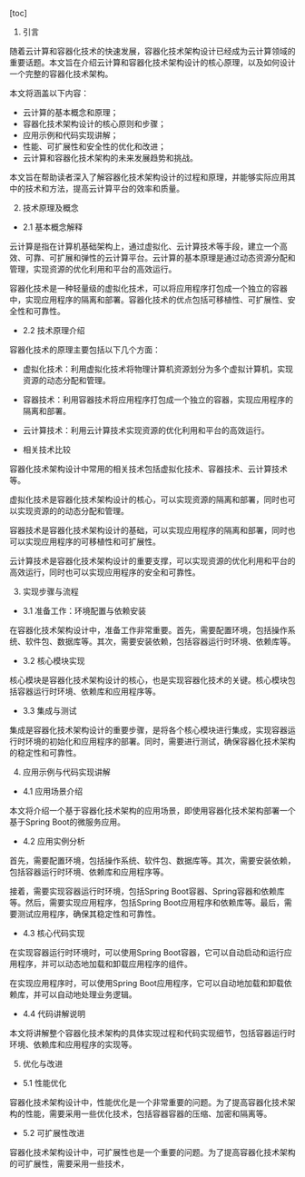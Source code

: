 
[toc]                    
                
                
1. 引言

随着云计算和容器化技术的快速发展，容器化技术架构设计已经成为云计算领域的重要话题。本文旨在介绍云计算和容器化技术架构设计的核心原理，以及如何设计一个完整的容器化技术架构。

本文将涵盖以下内容：

- 云计算的基本概念和原理；
- 容器化技术架构设计的核心原则和步骤；
- 应用示例和代码实现讲解；
- 性能、可扩展性和安全性的优化和改进；
- 云计算和容器化技术架构的未来发展趋势和挑战。

本文旨在帮助读者深入了解容器化技术架构设计的过程和原理，并能够实际应用其中的技术和方法，提高云计算平台的效率和质量。

2. 技术原理及概念

- 2.1 基本概念解释

云计算是指在计算机基础架构上，通过虚拟化、云计算技术等手段，建立一个高效、可靠、可扩展和弹性的云计算平台。云计算的基本原理是通过动态资源分配和管理，实现资源的优化利用和平台的高效运行。

容器化技术是一种轻量级的虚拟化技术，可以将应用程序打包成一个独立的容器中，实现应用程序的隔离和部署。容器化技术的优点包括可移植性、可扩展性、安全性和可靠性。

- 2.2 技术原理介绍

容器化技术的原理主要包括以下几个方面：

- 虚拟化技术：利用虚拟化技术将物理计算机资源划分为多个虚拟计算机，实现资源的动态分配和管理。
- 容器技术：利用容器技术将应用程序打包成一个独立的容器，实现应用程序的隔离和部署。
- 云计算技术：利用云计算技术实现资源的优化利用和平台的高效运行。

- 相关技术比较

容器化技术架构设计中常用的相关技术包括虚拟化技术、容器技术、云计算技术等。

虚拟化技术是容器化技术架构设计的核心，可以实现资源的隔离和部署，同时也可以实现资源的的动态分配和管理。

容器技术是容器化技术架构设计的基础，可以实现应用程序的隔离和部署，同时也可以实现应用程序的可移植性和可扩展性。

云计算技术是容器化技术架构设计的重要支撑，可以实现资源的优化利用和平台的高效运行，同时也可以实现应用程序的安全和可靠性。

3. 实现步骤与流程

- 3.1 准备工作：环境配置与依赖安装

在容器化技术架构设计中，准备工作非常重要。首先，需要配置环境，包括操作系统、软件包、数据库等。其次，需要安装依赖，包括容器运行时环境、依赖库等。

- 3.2 核心模块实现

核心模块是容器化技术架构设计的核心，也是实现容器化技术的关键。核心模块包括容器运行时环境、依赖库和应用程序等。

- 3.3 集成与测试

集成是容器化技术架构设计的重要步骤，是将各个核心模块进行集成，实现容器运行时环境的初始化和应用程序的部署。同时，需要进行测试，确保容器化技术架构的稳定性和可靠性。

4. 应用示例与代码实现讲解

- 4.1 应用场景介绍

本文将介绍一个基于容器化技术架构的应用场景，即使用容器化技术架构部署一个基于Spring Boot的微服务应用。

- 4.2 应用实例分析

首先，需要配置环境，包括操作系统、软件包、数据库等。其次，需要安装依赖，包括容器运行时环境、依赖库和应用程序等。

接着，需要实现容器运行时环境，包括Spring Boot容器、Spring容器和依赖库等。然后，需要实现应用程序，包括Spring Boot应用程序和依赖库等。最后，需要测试应用程序，确保其稳定性和可靠性。

- 4.3 核心代码实现

在实现容器运行时环境时，可以使用Spring Boot容器，它可以自动启动和运行应用程序，并可以动态地加载和卸载应用程序的组件。

在实现应用程序时，可以使用Spring Boot应用程序，它可以自动地加载和卸载依赖库，并可以自动地处理业务逻辑。

- 4.4 代码讲解说明

本文将讲解整个容器化技术架构的具体实现过程和代码实现细节，包括容器运行时环境、依赖库和应用程序的实现等。

5. 优化与改进

- 5.1 性能优化

容器化技术架构设计中，性能优化是一个非常重要的问题。为了提高容器化技术架构的性能，需要采用一些优化技术，包括容器容器的压缩、加密和隔离等。

- 5.2 可扩展性改进

容器化技术架构设计中，可扩展性也是一个重要的问题。为了提高容器化技术架构的可扩展性，需要采用一些技术，

